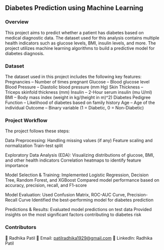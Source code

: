 
## Diabetes Prediction using Machine Learning


### Overview
This project aims to predict whether a patient has diabetes based on medical diagnostic data. The dataset used for this analysis contains multiple health indicators such as glucose levels, BMI, insulin levels, and more. The project utilizes machine learning algorithms to build a predictive model for diabetes diagnosis.

### Dataset
The dataset used in this project includes the following key features:
Pregnancies – Number of times pregnant
Glucose – Blood glucose level
Blood Pressure – Diastolic blood pressure (mm Hg)
Skin Thickness – Triceps skinfold thickness (mm)
Insulin – 2-Hour serum insulin (mu U/ml)
BMI – Body mass index (weight in kg/(height in m)^2)
Diabetes Pedigree Function – Likelihood of diabetes based on family history
Age – Age of the individual
Outcome – Binary variable (1 = Diabetic, 0 = Non-Diabetic)

### Project Workflow

The project follows these steps:

Data Preprocessing:
Handling missing values (if any)
Feature scaling and normalization
Train-test split

Exploratory Data Analysis (EDA):
Visualizing distributions of glucose, BMI, and other health indicators
Correlation heatmaps to identify feature importance

Model Selection & Training:
Implemented Logistic Regression, Decision Tree, Random Forest, and XGBoost
Compared model performance based on accuracy, precision, recall, and F1-score

Model Evaluation:
Used Confusion Matrix, ROC-AUC Curve, Precision-Recall Curve
Identified the best-performing model for diabetes prediction

Predictions & Results:
Evaluated model predictions on test data
Provided insights on the most significant factors contributing to diabetes risk


### Contributors
👤 Radhika Patil
📧 Email: patilradhika1929@gmail.com
🔗 LinkedIn: Radhika Patil
